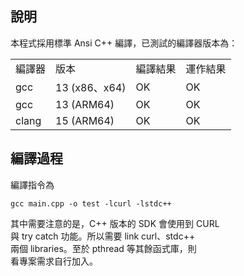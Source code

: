  
## 說明

本程式採用標準 Ansi C++ 編譯，已測試的編譯器版本為：

<table>
  <tr>
    <td>編譯器</td>
    <td>版本</td>
    <td>編譯結果</td>
    <td>運作結果</td>
  </tr>
  <tr>
    <td>gcc</td>
    <td>13 (x86、x64)</td>
    <td>OK</td>
    <td>OK</td>
  </tr>
  <tr>
    <td>gcc</td>
    <td>13 (ARM64)</td>
    <td>OK</td>
    <td>OK</td>
  </tr>
  <tr>
    <td>clang</td>
    <td>15 (ARM64)</td>
    <td>OK</td>
    <td>OK</td>
  </tr>
</table>

## 編譯過程

編譯指令為
```
gcc main.cpp -o test -lcurl -lstdc++
```

其中需要注意的是，C++ 版本的 SDK 會使用到 CURL  
與 try catch 功能。所以需要 link curl、stdc++  
兩個 libraries。至於 pthread 等其餘函式庫，則  
看專案需求自行加入。  
